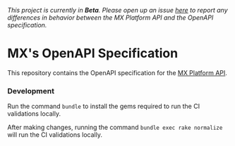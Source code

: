 *This project is currently in **Beta**. Please open up an issue [here](https://github.com/mxenabled/openapi/issues) to report any differences in behavior between the MX Platform API and the OpenAPI specification.*

# MX's OpenAPI Specification

This repository contains the OpenAPI specification for the [MX Platform API](https://docs.mx.com/api).

### Development

Run the command `bundle` to install the gems required to run the CI validations locally.

After making changes, running the command `bundle exec rake normalize` will run the CI validations locally.
